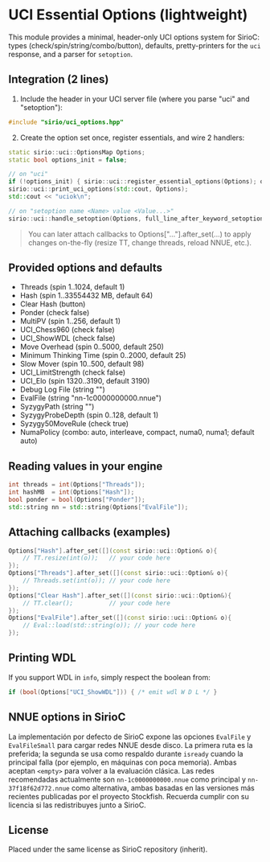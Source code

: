 # UCI Essential Options (lightweight)

This module provides a minimal, header-only UCI options system for SirioC:
types (check/spin/string/combo/button), defaults, pretty-printers for the
`uci` response, and a parser for `setoption`.

## Integration (2 lines)
1) Include the header in your UCI server file (where you parse "uci" and "setoption"):

```cpp
#include "sirio/uci_options.hpp"
```

2) Create the option set once, register essentials, and wire 2 handlers:

```cpp
static sirio::uci::OptionsMap Options;
static bool options_init = false;

// on "uci"
if (!options_init) { sirio::uci::register_essential_options(Options); options_init = true; }
sirio::uci::print_uci_options(std::cout, Options);
std::cout << "uciok\n";

// on "setoption name <Name> value <Value...>"
sirio::uci::handle_setoption(Options, full_line_after_keyword_setoption);
```

> You can later attach callbacks to Options["..."].after_set(...) to apply
> changes on-the-fly (resize TT, change threads, reload NNUE, etc.).

## Provided options and defaults
- Threads (spin 1..1024, default 1)
- Hash (spin 1..33554432 MB, default 64)
- Clear Hash (button)
- Ponder (check false)
- MultiPV (spin 1..256, default 1)
- UCI_Chess960 (check false)
- UCI_ShowWDL (check false)
- Move Overhead (spin 0..5000, default 250)
- Minimum Thinking Time (spin 0..2000, default 25)
- Slow Mover (spin 10..500, default 98)
- UCI_LimitStrength (check false)
- UCI_Elo (spin 1320..3190, default 3190)
- Debug Log File (string "")
- EvalFile (string "nn-1c0000000000.nnue")
- SyzygyPath (string "")
- SyzygyProbeDepth (spin 0..128, default 1)
- Syzygy50MoveRule (check true)
- NumaPolicy (combo: auto, interleave, compact, numa0, numa1; default auto)

## Reading values in your engine
```cpp
int threads = int(Options["Threads"]);
int hashMB  = int(Options["Hash"]);
bool ponder = bool(Options["Ponder"]);
std::string nn = std::string(Options["EvalFile"]);
```

## Attaching callbacks (examples)
```cpp
Options["Hash"].after_set([](const sirio::uci::Option& o){
    // TT.resize(int(o));   // your code here
});
Options["Threads"].after_set([](const sirio::uci::Option& o){
    // Threads.set(int(o)); // your code here
});
Options["Clear Hash"].after_set([](const sirio::uci::Option&){
    // TT.clear();          // your code here
});
Options["EvalFile"].after_set([](const sirio::uci::Option& o){
    // Eval::load(std::string(o)); // your code here
});
```

## Printing WDL
If you support WDL in `info`, simply respect the boolean from:
```cpp
if (bool(Options["UCI_ShowWDL"])) { /* emit wdl W D L */ }
```

## NNUE options in SirioC

La implementación por defecto de SirioC expone las opciones `EvalFile` y `EvalFileSmall` para cargar
redes NNUE desde disco. La primera ruta es la preferida; la segunda se usa como respaldo durante
`isready` cuando la principal falla (por ejemplo, en máquinas con poca memoria). Ambas aceptan
`<empty>` para volver a la evaluación clásica. Las redes recomendadas actualmente son
`nn-1c0000000000.nnue` como principal y `nn-37f18f62d772.nnue` como alternativa, ambas basadas en
las versiones más recientes publicadas por el proyecto Stockfish. Recuerda cumplir con su licencia
si las redistribuyes junto a SirioC.

## License
Placed under the same license as SirioC repository (inherit).
